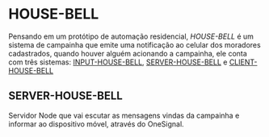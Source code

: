 # HOUSE-BELL

Pensando em um protótipo de automação residencial, _HOUSE-BELL_ é um sistema de campainha que emite uma notificação ao celular dos moradores cadastrados, quando houver alguém acionando a campainha, ele conta com três sistemas: [INPUT-HOUSE-BELL](https://github.com/Rezende123/input-house-bell), [SERVER-HOUSE-BELL](https://github.com/Rezende123/server-house-bell) e [CLIENT-HOUSE-BELL](https://github.com/Rezende123/client-house-bell)

## SERVER-HOUSE-BELL

Servidor Node que vai escutar as mensagens vindas da campainha e informar ao dispositivo móvel, através do OneSignal.
